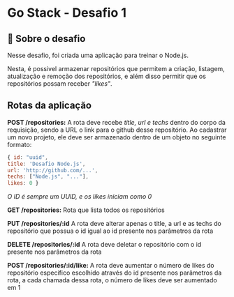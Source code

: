 # Go Stack - Desafio 1
## 🚀 Sobre o desafio

Nesse desafio, foi criada uma aplicação para treinar o Node.js.

Nesta, é possivel armazenar repositórios que permitem a criação, listagem, atualização e remoção dos repositórios, e além disso permitir que os repositórios possam receber *"likes"*.


## Rotas da aplicação

**POST /repositories:** A rota deve recebe *title, url e techs* dentro do corpo da requisição, sendo a URL o link para o github desse repositório. Ao cadastrar um novo projeto, ele deve ser armazenado dentro de um objeto no seguinte formato: 

```javascript
{ id: "uuid",
title: 'Desafio Node.js',
url: 'http://github.com/...', 
techs: ["Node.js", "..."], 
likes: 0 }
```
*O ID é sempre um UUID, e os likes iniciam como 0*

**GET /repositories:** Rota que lista todos os repositórios

**PUT /repositories/:id** A rota deve alterar apenas o title, a url e as techs do repositório que possua o id igual ao id presente nos parâmetros da rota

**DELETE /repositories/:id** A rota deve deletar o repositório com o id presente nos parâmetros da rota

**POST /repositories/:id/like:** A rota deve aumentar o número de likes do repositório específico escolhido através do id presente nos parâmetros da rota, a cada chamada dessa rota, o número de likes deve ser aumentado em 1
